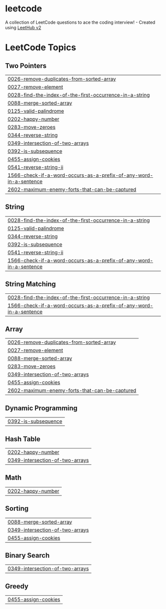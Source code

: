 # leetcode
A collection of LeetCode questions to ace the coding interview! - Created using [LeetHub v2](https://github.com/arunbhardwaj/LeetHub-2.0)

<!---LeetCode Topics Start-->
# LeetCode Topics
## Two Pointers
|  |
| ------- |
| [0026-remove-duplicates-from-sorted-array](https://github.com/santoshkunwar8/leetcode/tree/master/0026-remove-duplicates-from-sorted-array) |
| [0027-remove-element](https://github.com/santoshkunwar8/leetcode/tree/master/0027-remove-element) |
| [0028-find-the-index-of-the-first-occurrence-in-a-string](https://github.com/santoshkunwar8/leetcode/tree/master/0028-find-the-index-of-the-first-occurrence-in-a-string) |
| [0088-merge-sorted-array](https://github.com/santoshkunwar8/leetcode/tree/master/0088-merge-sorted-array) |
| [0125-valid-palindrome](https://github.com/santoshkunwar8/leetcode/tree/master/0125-valid-palindrome) |
| [0202-happy-number](https://github.com/santoshkunwar8/leetcode/tree/master/0202-happy-number) |
| [0283-move-zeroes](https://github.com/santoshkunwar8/leetcode/tree/master/0283-move-zeroes) |
| [0344-reverse-string](https://github.com/santoshkunwar8/leetcode/tree/master/0344-reverse-string) |
| [0349-intersection-of-two-arrays](https://github.com/santoshkunwar8/leetcode/tree/master/0349-intersection-of-two-arrays) |
| [0392-is-subsequence](https://github.com/santoshkunwar8/leetcode/tree/master/0392-is-subsequence) |
| [0455-assign-cookies](https://github.com/santoshkunwar8/leetcode/tree/master/0455-assign-cookies) |
| [0541-reverse-string-ii](https://github.com/santoshkunwar8/leetcode/tree/master/0541-reverse-string-ii) |
| [1566-check-if-a-word-occurs-as-a-prefix-of-any-word-in-a-sentence](https://github.com/santoshkunwar8/leetcode/tree/master/1566-check-if-a-word-occurs-as-a-prefix-of-any-word-in-a-sentence) |
| [2602-maximum-enemy-forts-that-can-be-captured](https://github.com/santoshkunwar8/leetcode/tree/master/2602-maximum-enemy-forts-that-can-be-captured) |
## String
|  |
| ------- |
| [0028-find-the-index-of-the-first-occurrence-in-a-string](https://github.com/santoshkunwar8/leetcode/tree/master/0028-find-the-index-of-the-first-occurrence-in-a-string) |
| [0125-valid-palindrome](https://github.com/santoshkunwar8/leetcode/tree/master/0125-valid-palindrome) |
| [0344-reverse-string](https://github.com/santoshkunwar8/leetcode/tree/master/0344-reverse-string) |
| [0392-is-subsequence](https://github.com/santoshkunwar8/leetcode/tree/master/0392-is-subsequence) |
| [0541-reverse-string-ii](https://github.com/santoshkunwar8/leetcode/tree/master/0541-reverse-string-ii) |
| [1566-check-if-a-word-occurs-as-a-prefix-of-any-word-in-a-sentence](https://github.com/santoshkunwar8/leetcode/tree/master/1566-check-if-a-word-occurs-as-a-prefix-of-any-word-in-a-sentence) |
## String Matching
|  |
| ------- |
| [0028-find-the-index-of-the-first-occurrence-in-a-string](https://github.com/santoshkunwar8/leetcode/tree/master/0028-find-the-index-of-the-first-occurrence-in-a-string) |
| [1566-check-if-a-word-occurs-as-a-prefix-of-any-word-in-a-sentence](https://github.com/santoshkunwar8/leetcode/tree/master/1566-check-if-a-word-occurs-as-a-prefix-of-any-word-in-a-sentence) |
## Array
|  |
| ------- |
| [0026-remove-duplicates-from-sorted-array](https://github.com/santoshkunwar8/leetcode/tree/master/0026-remove-duplicates-from-sorted-array) |
| [0027-remove-element](https://github.com/santoshkunwar8/leetcode/tree/master/0027-remove-element) |
| [0088-merge-sorted-array](https://github.com/santoshkunwar8/leetcode/tree/master/0088-merge-sorted-array) |
| [0283-move-zeroes](https://github.com/santoshkunwar8/leetcode/tree/master/0283-move-zeroes) |
| [0349-intersection-of-two-arrays](https://github.com/santoshkunwar8/leetcode/tree/master/0349-intersection-of-two-arrays) |
| [0455-assign-cookies](https://github.com/santoshkunwar8/leetcode/tree/master/0455-assign-cookies) |
| [2602-maximum-enemy-forts-that-can-be-captured](https://github.com/santoshkunwar8/leetcode/tree/master/2602-maximum-enemy-forts-that-can-be-captured) |
## Dynamic Programming
|  |
| ------- |
| [0392-is-subsequence](https://github.com/santoshkunwar8/leetcode/tree/master/0392-is-subsequence) |
## Hash Table
|  |
| ------- |
| [0202-happy-number](https://github.com/santoshkunwar8/leetcode/tree/master/0202-happy-number) |
| [0349-intersection-of-two-arrays](https://github.com/santoshkunwar8/leetcode/tree/master/0349-intersection-of-two-arrays) |
## Math
|  |
| ------- |
| [0202-happy-number](https://github.com/santoshkunwar8/leetcode/tree/master/0202-happy-number) |
## Sorting
|  |
| ------- |
| [0088-merge-sorted-array](https://github.com/santoshkunwar8/leetcode/tree/master/0088-merge-sorted-array) |
| [0349-intersection-of-two-arrays](https://github.com/santoshkunwar8/leetcode/tree/master/0349-intersection-of-two-arrays) |
| [0455-assign-cookies](https://github.com/santoshkunwar8/leetcode/tree/master/0455-assign-cookies) |
## Binary Search
|  |
| ------- |
| [0349-intersection-of-two-arrays](https://github.com/santoshkunwar8/leetcode/tree/master/0349-intersection-of-two-arrays) |
## Greedy
|  |
| ------- |
| [0455-assign-cookies](https://github.com/santoshkunwar8/leetcode/tree/master/0455-assign-cookies) |
<!---LeetCode Topics End-->